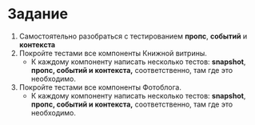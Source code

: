 # Задание

1. Самостоятельно разобраться с тестированием  **пропс**, **событий** и **контекста**
2. Покройте тестами все компоненты Книжной витрины.
    - К каждому компоненту написать несколько тестов: **snapshot**, **пропс, событий и контекста,** соответственно,   там где это необходимо.
3. Покройте тестами все компоненты Фотоблога.
    - К каждому компоненту написать несколько тестов: **snapshot**, **пропс, событий и контекста,** соответственно,  там где это необходимо.


